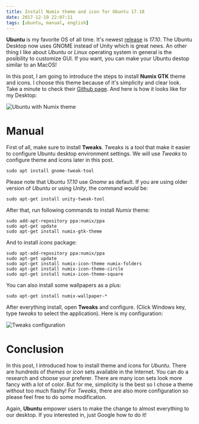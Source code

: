 ```yaml
---
title: Install Numix theme and icon for Ubuntu 17.10
date: 2017-12-19 22:07:11
tags: [ubuntu, manual, english]
---
```


**Ubuntu** is my favorite OS of all time. It's newest [release](https://www.ubuntu.com/desktop/1710) is *17.10*. The Ubuntu Desktop now uses GNOME instead of Unity which is great news. An other thing I like about *Ubuntu* or *Linux* operating system in general is the posibility to customize GUI. If you want, you can make your Ubuntu destop similar to an MacOS!

In this post, I am going to introduce the steps to install **Numix GTK** theme and icons. I choose this theme because of it's simplicity and clear look. Take a minute to check their [Github page](https://github.com/numixproject/numix-gtk-theme). And here is how it looks like for my Desktop:

![Ubuntu with Numix theme](https://images2.imgbox.com/15/37/4LOhrn5n_o.png)

# Manual

First of all, make sure to install **Tweaks**. Tweaks is a tool that make it easier to configure Ubuntu desktop environment settings. We will use *Tweaks* to configure theme and icons later in this post.

<script async src="//pagead2.googlesyndication.com/pagead/js/adsbygoogle.js"></script>
<ins class="adsbygoogle"
     style="display:block; text-align:center;"
     data-ad-layout="in-article"
     data-ad-format="fluid"
     data-ad-client="ca-pub-2750437710821247"
     data-ad-slot="8905029259"></ins>
<script>
     (adsbygoogle = window.adsbygoogle || []).push({});
</script>

```
sudo apt install gnome-tweak-tool

```

Please note that Ubuntu *17.10* use *Gnome* as default. If you are using older version of *Ubuntu* or using *Unity*, the command would be:

```
sudo apt-get install unity-tweak-tool
```

After that, run following commands to install *Numix* theme:

```
sudo add-apt-repository ppa:numix/ppa
sudo apt-get update
sudo apt-get install numix-gtk-theme
```

And to install *icons* package:

```
sudo apt-add-repository ppa:numix/ppa
sudo apt-get update
sudo apt-get install numix-icon-theme numix-folders
sudo apt-get install numix-icon-theme-circle
sudo apt-get install numix-icon-theme-square
```

You can also install some wallpapers as a plus:

```
sudo apt-get install numix-wallpaper-*

```

After everything install, open **Tweaks** and configure. (Click Windows key, type *tweaks* to select the application).
Here is my configuration:

![Tweaks configuration](https://images2.imgbox.com/5c/6a/WofcqXXS_o.png)

# Conclusion

<script async src="//pagead2.googlesyndication.com/pagead/js/adsbygoogle.js"></script>
<ins class="adsbygoogle"
     style="display:block; text-align:center;"
     data-ad-layout="in-article"
     data-ad-format="fluid"
     data-ad-client="ca-pub-2750437710821247"
     data-ad-slot="8905029259"></ins>
<script>
     (adsbygoogle = window.adsbygoogle || []).push({});
</script>

In this post, I introduced how to install theme and icons for *Ubuntu*. There are hundreds of *themes* or *icon* sets available in the Internet. You can do a research and choose your preferer. There are many icon sets look more fancy with a lot of color. But for me, simplicity is the best so I chose a theme without too much flashy! For *Tweaks*, there are also more configuration so please feel free to do some modification.

Again, **Ubuntu** empower users to make the change to almost everything to our desktop. If you interested in, just Google how to do it!
